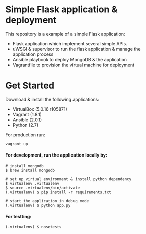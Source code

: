 # Simple Flask application & deployment

This repository is a example of a simple Flask application:

- Flask application which implement several simple APIs.
- uWSGI & supervisor to run the flask application & manage the application process
- Ansible playbook to deploy MongoDB & the application
- Vagrantfile to provision the virtual machine for deployment

# Get Started

Download & install the following applications:

- VirtualBox (5.0.16 r105871)
- Vagrant (1.8.1)
- Ansible (2.0.1)
- Python (2.7)

For production run:
```
vagrant up
```

#### For development, run the application locally by:

```
# install mongodb
$ brew install mongodb

# set up virtual environment & install python dependency
$ virtualenv .virtualenv
$ source .virtualenv/bin/activate
(.virtualenv) $ pip install -r requirements.txt

# start the application in debug mode
(.virtualenv) $ python app.py
```

#### For testting:
```
(.virtualenv) $ nosetests
```